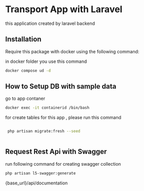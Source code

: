 # Transport App with Laravel

this application created by laravel backend

## Installation

Require this package with docker using the following command:

in docker folder you use this command
```bash
docker compose ud -d
```


## How to Setup DB with sample data

go to app contaner

```bash
docker exec -it containerid /bin/bash
```

for create tables for this app , please run this command

```bash

 php artisan migrate:fresh --seed
 
```

## Request Rest Api with Swagger

run following command for creating swagger collection 

```bash
php artisan l5-swagger:generate

```
{base_url}/api/documentation



